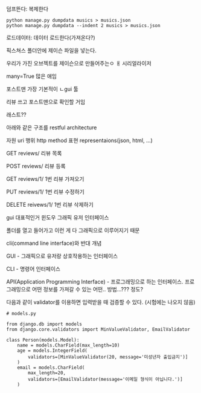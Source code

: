 덤프뜬다: 복제한다

```
python manage.py dumpdata musics > musics.json
python manage.py dumpdata --indent 2 musics > musics.json
```

로드데이터: 데이터 로드한다(가져온다?)

픽스쳐스 폴더안에 제이슨 파일을 넣는다.

우리가 가진 오브젝트를 제이슨으로 만들어주는ㅇ ㅐ 시리얼라이저

many=True 많은 애임

포스트맨 가장 기본적이 ㄴgui 툴

리뷰 쓰고 포스트맨으로 확인할 거임

래스트??

아래와 같은 구조를 restful architecture

자원 uri 행위 http method 표현 representaions(json, html, ...)

GET reviews/ 리뷰 목록

POST reviews/  리뷰 등록

GET reviews/1/ 1번 리뷰 가져오기

PUT reviews/1/ 1번 리뷰 수정하기

DELETE reivews/1/ 1번 리뷰 삭제하기



gui 대표적인거 윈도우 그래픽 유저 인터페이스

폴더를 열고 들어가고 이런 게 다 그래픽으로 이루어지기 때문

cli(command line interface)와 반대 개념

GUI - 그래픽으로 유저랑 상호작용하는 인터페이스

CLI - 명령어 인터페이스

API(Application Programming Interface) - 프로그래밍으로 하는 인터페이스. 프로그래밍으로 어떤 정보를 가져갈 수 있는 어떤.. 방법...??? 정도?



다음과 같이 validator를 이용하면 입력받을 때 검증할 수 있다. (시험에는 나오지 않음)

```
# models.py

from django.db import models
from django.core.validators import MinValueValidator, EmailValidator

class Person(models.Model):
	name = models.CharField(max_length=10)
    age = models.IntegerField(
        validators=[MinValueValidator(20, message='미성년자 출입금지')]
    )
    email = models.CharField(
    	max_length=20,
    	validators=[EmailValidator(message='이메일 형식이 아닙니다.')]
    )
```

